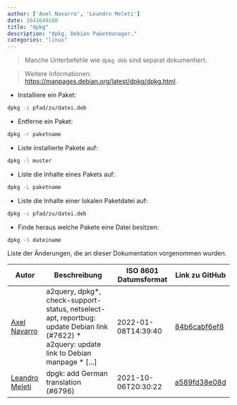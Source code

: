 ```yaml
---
author: ['Axel Navarro', 'Leandro Meleti']
date: 1641649180
title: "dpkg"
description: "dpkg, Debian Paketmanager."
categories: "linux"
---
```

> Manche Unterbefehle wie `dpkg deb` sind separat dokumentiert.

> Weitere Informationen: <https://manpages.debian.org/latest/dpkg/dpkg.html>.

- Installiere ein Paket:

```bash
dpkg -i pfad/zu/datei.deb
```

- Entferne ein Paket:

```bash
dpkg -r paketname
```

- Liste installierte Pakete auf:

```bash
dpkg -l muster
```

- Liste die Inhalte eines Pakets auf:

```bash
dpkg -L paketname
```

- Liste die Inhalte einer lokalen Paketdatei auf:

```bash
dpkg -c pfad/zu/datei.deb
```

- Finde heraus welche Pakete eine Datei besitzen:

```bash
dpkg -S dateiname
```
Liste der Änderungen, die an dieser Dokumentation vorgenommen wurden.


Autor | Beschreibung | ISO 8601 Datumsformat | Link zu GitHub
------|-----|-----|-----
[Axel Navarro](mailto:navarroaxel@gmail.com) | a2query, dpkg*, check-support-status, netselect-apt, reportbug: update Debian link (#7622) * a2query: update link to Debian manpage * [...] | 2022-01-08T14:39:40 | [84b6cabf6ef8](https://github.com/tldr-pages/tldr/commit/84b6cabf6ef870441744497edf1c184b8888d727)
[Leandro Meleti](mailto:leandromeleti97@hotmail.com) | dpgk: add German translation (#6796) | 2021-10-06T20:30:22 | [a589fd38e08d](https://github.com/tldr-pages/tldr/commit/a589fd38e08d2562fa96f923d9ee83680e2de1a3)

